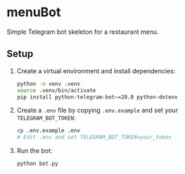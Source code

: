 # menuBot

Simple Telegram bot skeleton for a restaurant menu.

## Setup

1. Create a virtual environment and install dependencies:
   ```bash
   python -m venv .venv
   source .venv/bin/activate
   pip install python-telegram-bot~=20.0 python-dotenv
   ```

2. Create a `.env` file by copying `.env.example` and set your `TELEGRAM_BOT_TOKEN`:
   ```bash
   cp .env.example .env
   # Edit .env and set TELEGRAM_BOT_TOKEN=your_token
   ```

3. Run the bot:
   ```bash
   python bot.py
   ```

